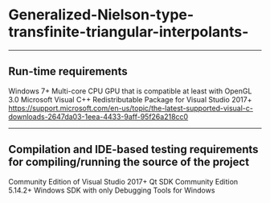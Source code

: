 # Generalized-Nielson-type-transfinite-triangular-interpolants-
---------------------
Run-time requirements
---------------------
Windows 7+
Multi-core CPU
GPU that is compatible at least with OpenGL 3.0
Microsoft Visual C++ Redistributable Package for Visual Studio 2017+
https://support.microsoft.com/en-us/topic/the-latest-supported-visual-c-downloads-2647da03-1eea-4433-9aff-95f26a218cc0

------------------------------------------------------------------------------
Compilation and IDE-based testing requirements for compiling/running the source
of the project
------------------------------------------------------------------------------
Community Edition of Visual Studio 2017+
Qt SDK Community Edition 5.14.2+
Windows SDK with only Debugging Tools for Windows

